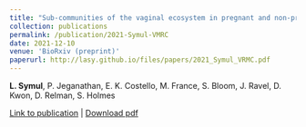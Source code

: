 ```yaml
---
title: "Sub-communities of the vaginal ecosystem in pregnant and non-pregnant women."
collection: publications
permalink: /publication/2021-Symul-VMRC
date: 2021-12-10
venue: 'BioRxiv (preprint)'
paperurl: http://lasy.github.io/files/papers/2021_Symul_VRMC.pdf
---
```


__L. Symul__, P. Jeganathan, E. K. Costello, M. France, S. Bloom, J. Ravel, D. Kwon, D. Relman, S. Holmes


[Link to publication](https://www.biorxiv.org/content/10.1101/2021.12.10.471327v1) |
[Download pdf](http://lasy.github.io/files/2021_Symul_VMRC.pdf)
